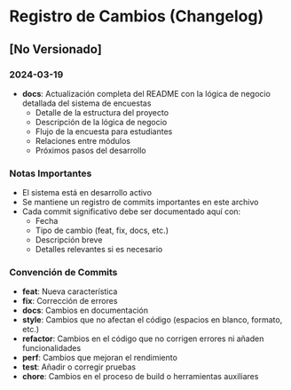 # Registro de Cambios (Changelog)

## [No Versionado]

### 2024-03-19
- **docs**: Actualización completa del README con la lógica de negocio detallada del sistema de encuestas
  - Detalle de la estructura del proyecto
  - Descripción de la lógica de negocio
  - Flujo de la encuesta para estudiantes
  - Relaciones entre módulos
  - Próximos pasos del desarrollo

### Notas Importantes
- El sistema está en desarrollo activo
- Se mantiene un registro de commits importantes en este archivo
- Cada commit significativo debe ser documentado aquí con:
  - Fecha
  - Tipo de cambio (feat, fix, docs, etc.)
  - Descripción breve
  - Detalles relevantes si es necesario

### Convención de Commits
- **feat**: Nueva característica
- **fix**: Corrección de errores
- **docs**: Cambios en documentación
- **style**: Cambios que no afectan el código (espacios en blanco, formato, etc.)
- **refactor**: Cambios en el código que no corrigen errores ni añaden funcionalidades
- **perf**: Cambios que mejoran el rendimiento
- **test**: Añadir o corregir pruebas
- **chore**: Cambios en el proceso de build o herramientas auxiliares 